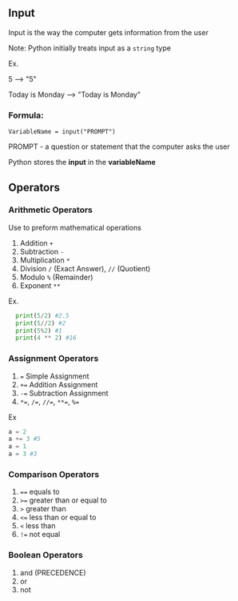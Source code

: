 ## Input 
Input is the way the computer gets information from the user 

Note: Python initially treats input as a `string` type

Ex. 

5 --> "5"

Today is Monday --> "Today is Monday"

### Formula: 
`VariableName = input("PROMPT")`

PROMPT - a question or statement that the computer asks the user 

Python stores the __input__ in the __variableName__

## Operators
### Arithmetic Operators 
Use to preform mathematical operations

1. Addition `+`
2. Subtraction `-`
3. Multiplication `*`
4. Division `/` (Exact Answer), `//` (Quotient)
5. Modulo `%` (Remainder)
6. Exponent `**`

Ex. 
``` python # Code Block 
  print(5/2) #2.5 
  print(5//2) #2
  print(5%2) #1
  print(4 ** 2) #16
```

### Assignment Operators 

1. `=` Simple Assignment
2. `+=` Addition Assignment
3. `-=` Subtraction Assignment
4. `*=`, `/=`, `//=`, `**=`, `%=`

Ex 
``` python
a = 2
a += 3 #5
a = 1 
a = 3 #3
```

### Comparison Operators

1. `==` equals to
2. `>=` greater than or equal to
3. `>` greater than
4. `<=` less than or equal to
5. `<` less than
6. `!=` not equal

### Boolean Operators 
1. and (PRECEDENCE)
2. or
3. not
